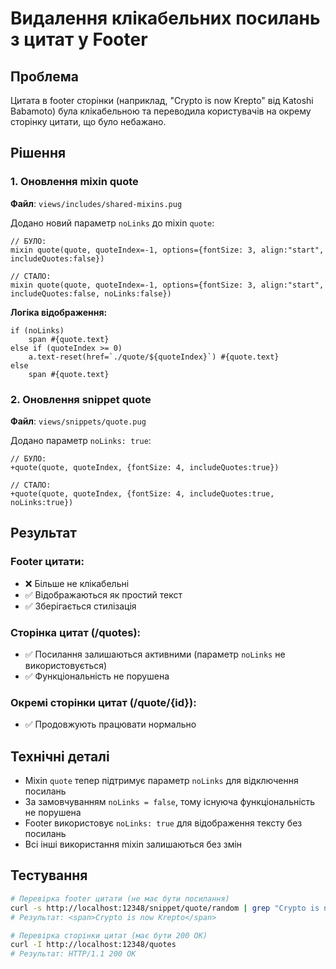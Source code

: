 # Видалення клікабельних посилань з цитат у Footer

## Проблема
Цитата в footer сторінки (наприклад, "Crypto is now Krepto" від Katoshi Babamoto) була клікабельною та переводила користувачів на окрему сторінку цитати, що було небажано.

## Рішення

### 1. Оновлення mixin quote
**Файл**: `views/includes/shared-mixins.pug`

Додано новий параметр `noLinks` до mixin `quote`:

```pug
// БУЛО:
mixin quote(quote, quoteIndex=-1, options={fontSize: 3, align:"start", includeQuotes:false})

// СТАЛО:
mixin quote(quote, quoteIndex=-1, options={fontSize: 3, align:"start", includeQuotes:false, noLinks:false})
```

**Логіка відображення:**
```pug
if (noLinks)
    span #{quote.text}
else if (quoteIndex >= 0)
    a.text-reset(href=`./quote/${quoteIndex}`) #{quote.text}
else
    span #{quote.text}
```

### 2. Оновлення snippet quote
**Файл**: `views/snippets/quote.pug`

Додано параметр `noLinks: true`:

```pug
// БУЛО:
+quote(quote, quoteIndex, {fontSize: 4, includeQuotes:true})

// СТАЛО:
+quote(quote, quoteIndex, {fontSize: 4, includeQuotes:true, noLinks:true})
```

## Результат

### Footer цитати:
- ❌ Більше не клікабельні
- ✅ Відображаються як простий текст
- ✅ Зберігається стилізація

### Сторінка цитат (/quotes):
- ✅ Посилання залишаються активними (параметр `noLinks` не використовується)
- ✅ Функціональність не порушена

### Окремі сторінки цитат (/quote/{id}):
- ✅ Продовжують працювати нормально

## Технічні деталі

- Mixin `quote` тепер підтримує параметр `noLinks` для відключення посилань
- За замовчуванням `noLinks = false`, тому існуюча функціональність не порушена
- Footer використовує `noLinks: true` для відображення тексту без посилань
- Всі інші використання mixin залишаються без змін

## Тестування

```bash
# Перевірка footer цитати (не має бути посилання)
curl -s http://localhost:12348/snippet/quote/random | grep "Crypto is now Krepto"
# Результат: <span>Crypto is now Krepto</span>

# Перевірка сторінки цитат (має бути 200 OK)
curl -I http://localhost:12348/quotes
# Результат: HTTP/1.1 200 OK
``` 